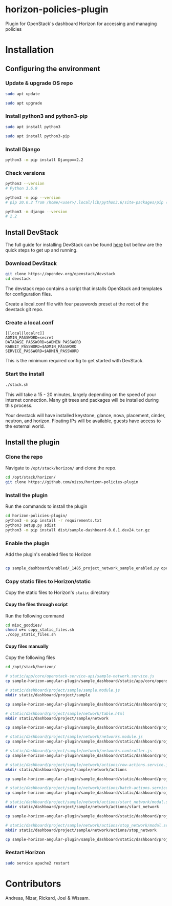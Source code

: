 # horizon-policies-plugin
Plugin for OpenStack's dashboard Horizon for accessing and managing policies

# Installation

## Configuring the environment

### Update & upgrade OS repo
```Bash
sudo apt update
```

```Bash
sudo apt upgrade
```

### Install python3 and python3-pip
```Bash
sudo apt install python3
```

```Bash
sudo apt install python3-pip
```

### Install Django
```Bash
python3 -m pip install Django==2.2
```

### Check versions

```Bash
python3 --version
# Python 3.6.9
```

```Bash
python3 -m pip --version
# pip 20.0.2 from /home/<user>/.local/lib/python3.6/site-packages/pip (python 3.6)
```

```Bash
python3 -m django --version
# 2.2
```

## Install DevStack
The full guide for installing DevStack can be found [here](https://docs.openstack.org/devstack/train/) but bellow are the quick steps to get up and running.

### Download DevStack

```Bash
git clone https://opendev.org/openstack/devstack
cd devstack
```
The devstack repo contains a script that installs OpenStack and templates for configuration files.

Create a local.conf file with four passwords preset at the root of the devstack git repo.


### Create a local.conf
```Conf
[[local|localrc]]
ADMIN_PASSWORD=secret
DATABASE_PASSWORD=$ADMIN_PASSWORD
RABBIT_PASSWORD=$ADMIN_PASSWORD
SERVICE_PASSWORD=$ADMIN_PASSWORD
```
This is the minimum required config to get started with DevStack.


### Start the install

```Bash
./stack.sh
```
This will take a 15 - 20 minutes, largely depending on the speed of your internet connection. Many git trees and packages will be installed during this process.

Your devstack will have installed keystone, glance, nova, placement, cinder, neutron, and horizon. Floating IPs will be available, guests have access to the external world.

## Install the plugin

### Clone the repo
Navigate to `/opt/stack/horizon/` and clone the repo.

```Bash
cd /opt/stack/horizon/
git clone https://github.com/nizos/horizon-policies-plugin
```

### Install the plugin
Run the commands to install the plugin

```Bash
cd horizon-policies-plugin/
python3 -m pip install -r requirements.txt
python3 setup.py sdist
python3 -m pip install dist/sample-dashboard-0.0.1.dev24.tar.gz
```

### Enable the plugin
Add the plugin's enabled files to Horizon

```Bash

cp sample_dashboard/enabled/_1485_project_network_sample_enabled.py openstack_dashboard/enabled/
```

### Copy static files to Horizon/static
Copy the static files to Horizon's `static` directory

#### Copy the files through script
Run the following command

```Bash
cd misc_goodies/
chmod u+x copy_static_files.sh
./copy_static_files.sh
```
#### Copy files manually
Copy the following files
```Bash
cd /opt/stack/horizon/

# static/app/core/openstack-service-api/sample-network.service.js
cp sample-horizon-angular-plugin/sample_dashboard/static/app/core/openstack-service-api/sample-network.service.js static/app/core/openstack-service-api/

# static/dashboard/project/sample/sample.module.js
mkdir static/dashboard/project/sample

cp sample-horizon-angular-plugin/sample_dashboard/static/dashboard/project/sample/sample.module.js static/dashboard/project/sample/

# static/dashboard/project/sample/network/table.html
mkdir static/dashboard/project/sample/network

cp sample-horizon-angular-plugin/sample_dashboard/static/dashboard/project/sample/network/table.html static/dashboard/project/sample/network/

# static/dashboard/project/sample/network/networks.module.js
cp sample-horizon-angular-plugin/sample_dashboard/static/dashboard/project/sample/network/networks.module.js static/dashboard/project/sample/network/

# static/dashboard/project/sample/network/networks.controller.js
cp sample-horizon-angular-plugin/sample_dashboard/static/dashboard/project/sample/network/networks.controller.js static/dashboard/project/sample/network/

# static/dashboard/project/sample/network/actions/row-actions.service.js
mkdir static/dashboard/project/sample/network/actions

cp sample-horizon-angular-plugin/sample_dashboard/static/dashboard/project/sample/network/actions/row-actions.service.js static/dashboard/project/sample/network/actions/

# static/dashboard/project/sample/network/actions/batch-actions.service.js
cp sample-horizon-angular-plugin/sample_dashboard/static/dashboard/project/sample/network/actions/batch-actions.service.js static/dashboard/project/sample/network/actions/

# static/dashboard/project/sample/network/actions/start_network/modal.service.js
mkdir static/dashboard/project/sample/network/actions/start_network

cp sample-horizon-angular-plugin/sample_dashboard/static/dashboard/project/sample/network/actions/start_network/modal.service.js static/dashboard/project/sample/network/actions/start_network/

# static/dashboard/project/sample/network/actions/stop_network/modal.service.js
mkdir static/dashboard/project/sample/network/actions/stop_network

cp sample-horizon-angular-plugin/sample_dashboard/static/dashboard/project/sample/network/actions/stop_network/modal.service.js static/dashboard/project/sample/network/actions/stop_network/

```

### Restart Horizon
```Bash
sudo service apache2 restart
```

# Contributors
Andreas, Nizar, Rickard, Joel & Wissam.
